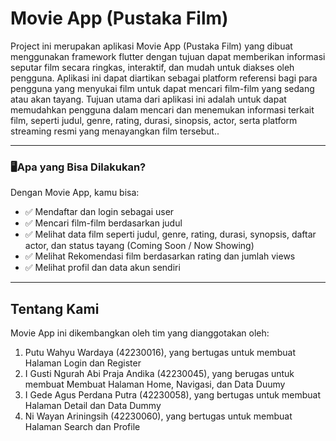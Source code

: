 # Movie App (Pustaka Film)

Project ini merupakan aplikasi Movie App (Pustaka Film) yang dibuat menggunakan framework flutter dengan tujuan dapat memberikan informasi seputar film secara ringkas, interaktif, dan mudah untuk diakses oleh pengguna. Aplikasi ini dapat diartikan sebagai platform referensi bagi para pengguna yang menyukai film untuk dapat mencari film-film yang sedang atau akan tayang. Tujuan utama dari aplikasi ini adalah untuk dapat memudahkan pengguna dalam mencari dan menemukan informasi terkait film, seperti judul, genre, rating, durasi, sinopsis, actor, serta platform streaming resmi yang menayangkan film tersebut..

---

### 🖥️Apa yang Bisa Dilakukan?
Dengan Movie App, kamu bisa:
- ✅ Mendaftar dan login sebagai user
- ✅ Mencari film-film berdasarkan judul
- ✅ Melihat data film seperti judul, genre, rating, durasi, synopsis, daftar actor, dan status tayang (Coming Soon / Now Showing)
- ✅ Melihat Rekomendasi film berdasarkan rating dan jumlah views
- ✅ Melihat profil dan data akun sendiri

----

## Tentang Kami

Movie App ini dikembangkan oleh tim yang dianggotakan oleh:
1. Putu Wahyu Wardaya (42230016), yang bertugas untuk membuat Halaman Login dan Register
2. I Gusti Ngurah Abi Praja Andika (42230045), yang berugas untuk membuat Membuat Halaman Home, Navigasi, dan Data Duumy
3. I Gede Agus Perdana Putra (42230058), yang bertugas untuk membuat Halaman Detail dan Data 
Dummy
4. Ni Wayan Ariningsih (42230060), yang bertugas untuk membuat Halaman Search dan Profile


